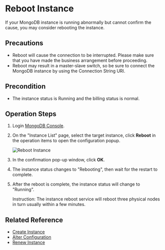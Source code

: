 # Reboot Instance

If your MongoDB instance is running abnormally but cannot confirm the cause, you may consider rebooting the instance.

## Precautions

- Reboot will cause the connection to be interrupted. Please make sure that you have made the business arrangement before proceeding.
- Reboot may result in a master-slave switch, so be sure to connect the MongoDB instance by using the Connection String URI.

## Precondition

- The instance status is Running and the billing status is normal.

## Operation Steps
1.  Login [MongoDB Console](http://mongodb-console.jdcloud.com/mongodb).
1. On the "Instance List" page, select the target instance, click **Reboot** in the operation items to open the configuration popup.

    ![Reboot Instance](https://github.com/jdcloudcom/cn/blob/master/image/mongodb/mongo-013.png)
   
1. In the confirmation pop-up window, click **OK**.
1. The instance status changes to "Rebooting", then wait for the restart to complete.
2. After the reboot is complete, the instance status will change to "Running".

    Instruction: The instance reboot service will reboot three physical nodes in turn usually within a few minutes.

## Related Reference

- [Create Instance](../../Getting-Started/Create-Instance.md)
- [Alter Configuration](Modify-Instance-Spec.md)
- [Renew Instance](Renewal-Instructions.md)


